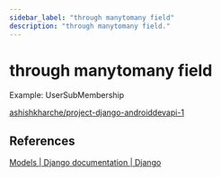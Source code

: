 ```yaml
---
sidebar_label: "through manytomany field"
description: "through manytomany field."
---
```


# through manytomany field

Example: UserSubMembership

[ashishkharche/project-django-androiddevapi-1](https://github.com/ashishkharche/project-django-androiddevapi-1)

## References

[Models | Django documentation | Django](https://docs.djangoproject.com/en/4.0/topics/db/models/#extra-fields-on-many-to-many-relationships)
